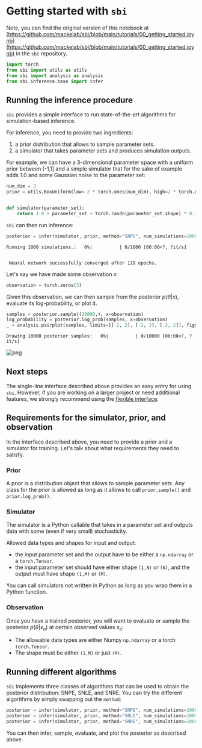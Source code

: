 # Getting started with `sbi`

Note, you can find the original version of this notebook at [https://github.com/mackelab/sbi/blob/main/tutorials/00_getting_started.ipynb](https://github.com/mackelab/sbi/blob/main/tutorials/00_getting_started.ipynb) in the `sbi` repository.


```python
import torch
from sbi import utils as utils
from sbi import analysis as analysis
from sbi.inference.base import infer
```

## Running the inference procedure

`sbi` provides a simple interface to run state-of-the-art algorithms for simulation-based inference.

For inference, you need to provide two ingredients:

1) a prior distribution that allows to sample parameter sets.  
2) a simulator that takes parameter sets and produces simulation outputs.

For example, we can have a 3-dimensional parameter space with a uniform prior between [-1,1] and a simple simulator that for the sake of example adds 1.0 and some Gaussian noise to the parameter set:


```python
num_dim = 3
prior = utils.BoxUniform(low=-2 * torch.ones(num_dim), high=2 * torch.ones(num_dim))


def simulator(parameter_set):
    return 1.0 + parameter_set + torch.randn(parameter_set.shape) * 0.1
```

`sbi` can then run inference:


```python
posterior = infer(simulator, prior, method="SNPE", num_simulations=1000)
```


    Running 1000 simulations.:   0%|          | 0/1000 [00:00<?, ?it/s]


     Neural network successfully converged after 119 epochs.

Let's say we have made some observation $x$:


```python
observation = torch.zeros(3)
```

 Given this observation, we can then sample from the posterior $p(\theta|x)$, evaluate its log-probability, or plot it.


```python
samples = posterior.sample((10000,), x=observation)
log_probability = posterior.log_prob(samples, x=observation)
_ = analysis.pairplot(samples, limits=[[-2, 2], [-2, 2], [-2, 2]], figsize=(6, 6))
```


    Drawing 10000 posterior samples:   0%|          | 0/10000 [00:00<?, ?it/s]



    
![png](00_getting_started_files/00_getting_started_11_1.png)
    


## Next steps

The single-line interface described above provides an easy entry for using `sbi`. However, if you are working on a larger project or need additional features, we strongly recommend using the [flexible interface](https://www.mackelab.org/sbi/tutorial/02_flexible_interface/).

## Requirements for the simulator, prior, and observation

In the interface described above, you need to provide a prior and a simulator for training. Let's talk about what requirements they need to satisfy.


### Prior
A prior is a distribution object that allows to sample parameter sets. Any class for the prior is allowed as long as it allows to call `prior.sample()` and `prior.log_prob()`.

### Simulator
The simulator is a Python callable that takes in a parameter set and outputs data with some (even if very small) stochasticity.

Allowed data types and shapes for input and output:

- the input parameter set and the output have to be either a `np.ndarray` or a `torch.Tensor`. 
- the input parameter set should have either shape `(1,N)` or `(N)`, and the output must have shape `(1,M)` or `(M)`.

You can call simulators not written in Python as long as you wrap them in a Python function.

### Observation
Once you have a trained posterior, you will want to evaluate or sample the posterior $p(\theta|x_o)$ at certain observed values $x_o$:

- The allowable data types are either Numpy `np.ndarray` or a torch `torch.Tensor`.
- The shape must be either `(1,M)` or just `(M)`.

## Running different algorithms

`sbi` implements three classes of algorithms that can be used to obtain the posterior distribution: SNPE, SNLE, and SNRE. You can try the different algorithms by simply swapping out the `method`:


```python
posterior = infer(simulator, prior, method="SNPE", num_simulations=1000)
posterior = infer(simulator, prior, method="SNLE", num_simulations=1000)
posterior = infer(simulator, prior, method="SNRE", num_simulations=1000)
```

You can then infer, sample, evaluate, and plot the posterior as described above.
